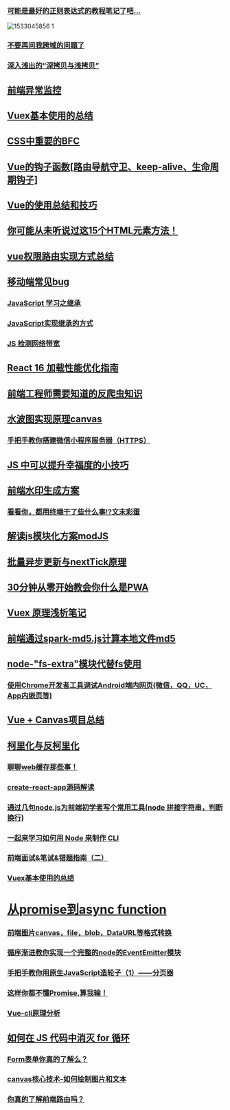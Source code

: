 ### [可能是最好的正则表达式的教程笔记了吧...](https://juejin.im/post/5b5db5b8e51d4519155720d2#comment)
![1533045856 1](https://user-images.githubusercontent.com/16753554/43464913-ca6b33c2-950e-11e8-9cb9-febe0d7d20bb.jpg)
### [不要再问我跨域的问题了](http://web.jobbole.com/94928/)
### [深入浅出的“深拷贝与浅拷贝”](https://juejin.im/post/5b56f2325188251b1f2261bc)
## [前端异常监控](https://juejin.im/post/5b53218cf265da0f9313a3de)
## [Vuex基本使用的总结](https://juejin.im/post/5b573babf265da0fa50a1cad)
## [CSS中重要的BFC](https://juejin.im/post/5b51ee276fb9a04f86062cea)
## [Vue的钩子函数[路由导航守卫、keep-alive、生命周期钩子]](https://juejin.im/post/5b41bdef6fb9a04fe63765f1)
## [Vue的使用总结和技巧](https://juejin.im/post/5b56981b6fb9a04fd4509b76)
## [你可能从未听说过这15个HTML元素方法！](https://mp.weixin.qq.com/s?__biz=MzUxMzcxMzE5Ng==&mid=2247489226&idx=1&sn=5a6bd84ae30777ca5c57c1b0b1903a01&chksm=f951a389ce262a9f2f1298f0d02d4bcbc79142df26ffc62079b48c4b56a012e822eb88ed0cd8)
## [vue权限路由实现方式总结](https://juejin.im/post/5b5bfd5b6fb9a04fdd7d687a)
## [移动端常见bug](http://forum.bestvist.com/topic/100/%E7%A7%BB%E5%8A%A8%E7%AB%AF%E5%B8%B8%E8%A7%81bug)
### [JavaScript 学习之继承](https://juejin.im/post/5b4d9ed0e51d45198c018c87)
### [JavaScript实现继承的方式](https://juejin.im/post/5aab690cf265da237b21d737)
### [JS 检测网络带宽](https://juejin.im/post/5b4de6b7e51d45190d55340b#comment)
## [React 16 加载性能优化指南](https://juejin.im/post/5b506ae0e51d45191a0d4ec9)
## [前端工程师需要知道的反爬虫知识](https://juejin.im/post/5b4fed556fb9a04f8856cf46#comment)
## [水波图实现原理canvas](https://juejin.im/post/5b4ffa045188251b134e7211)
### [手把手教你搭建微信小程序服务器（HTTPS）](https://juejin.im/post/5b4f085b51882519790c82dd)
## [JS 中可以提升幸福度的小技巧](https://juejin.im/post/5b51e5d3f265da0f4861143c)
## [前端水印生成方案](https://musicfe.cn/page/15)
### [看看你，都用终端干了些什么事⁉️文末彩蛋](https://juejin.im/post/5b5409def265da0f6a0356f1)
## [解读js模块化方案modJS](https://juejin.im/post/5b52e1faf265da0f82022eff)
## [批量异步更新与nextTick原理](https://juejin.im/post/5b50760f5188251ad06b61be)
## [30分钟从零开始教会你什么是PWA](https://juejin.im/post/5b519d77f265da0f9d19ff3e)
## [Vuex 原理浅析笔记](https://juejin.im/post/5b52bb6d5188251b3e645b1e)
## [前端通过spark-md5.js计算本地文件md5](https://juejin.im/post/5b52a7535188251b381270a4)
## [node-"fs-extra"模块代替fs使用](https://juejin.im/post/5b52fd21e51d4519234468f1)
### [使用Chrome开发者工具调试Android端内网页(微信，QQ，UC，App内嵌页等)](https://juejin.im/post/5b558be7e51d4519984139e6)
## [Vue + Canvas项目总结](https://juejin.im/post/5b529ddaf265da0f504a552c)
## [柯里化与反柯里化](https://juejin.im/post/5b561426518825195f499772)
### [聊聊web缓存那些事！](https://juejin.im/post/5b1a7cd16fb9a01e7342d960)
### [create-react-app源码解读](https://juejin.im/post/5b56e84351882569fd2873ab)
### [通过几句node.js为前端初学者写个常用工具(node 拼接字符串，判断换行)](https://juejin.im/post/5b56e585e51d4535a65ad0b0)
### [一起来学习如何用 Node 来制作 CLI](https://juejin.im/post/5b581795e51d453509561b34)
### [前端面试&笔试&错题指南（二）](https://juejin.im/post/5b5749cbe51d453467550494)
### [Vuex基本使用的总结](https://juejin.im/post/5b573babf265da0fa50a1cad)
# [从promise到async function](https://juejin.im/post/5b56d9555188251b134e7c51)
### [前端图片canvas，file，blob，DataURL等格式转换](https://juejin.im/post/5b5187da51882519ec07fa41)
### [循序渐进教你实现一个完整的node的EventEmitter模块](https://github.com/forthealllight/blog/issues/21)
### [手把手教你用原生JavaScript造轮子（1）——分页器](https://juejin.im/post/5b592635e51d4533d2043e15)
### [这样你都不懂Promise,算我输！](https://juejin.im/post/5b5491856fb9a04fa8672cad)
### [Vue-cli原理分析](https://juejin.im/post/5b592db551882536e5178ce6)
## [如何在 JS 代码中消灭 for 循环](https://juejin.im/post/5b5a9451f265da0f6a036346)
### [Form表单你真的了解么？](http://www.scopeman.cn/doc/record?id=5b560cb049bd3f0b908444a9)
### [canvas核心技术-如何绘制图片和文本](https://juejin.im/post/5b5a6d77e51d45162679d13c)
### [你真的了解前端路由吗？](https://juejin.im/post/5b5ec5dd6fb9a04fc564b72d)

